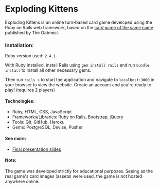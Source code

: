 # Exploding Kittens

Exploding Kittens is an online turn-based card game developed using
the Ruby on Rails web framework, based on the [card game of the same
name](https://explodingkittens.com) published by The Oatmeal.

### Installation:
Ruby version used: `2.4.1`.

With Ruby installed, install Rails using `gem install rails`
and run `bundle install` to install all other necessary gems.

Then run `rails s` to start the application and navigate to
`localhost:3000` in your browser to view the website.
Create an account and you're ready to play! (requires 2 players)

#### Technologies:
* Ruby, HTML, CSS, JavaScript
* Frameworks/Libraries: Ruby on Rails, Bootstrap, jQuery
* Tools: Git, GitHub, Heroku
* Gems: PostgreSQL, Devise, Pusher

#### See more:
* [Final presentation slides](https://goo.gl/uqdOK1)

#### Note:
The game was developed strictly for educational purposes.
Seeing as the real game's card images (assets) were used,
the game is not hosted anywhere online.
